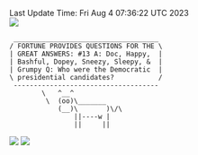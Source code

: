 Last Update Time: 
Fri Aug  4 07:36:22 UTC 2023
<br>![](https://img.shields.io/badge/%E5%A4%A7%E5%AE%B6-%E5%AE%89%E5%AE%89-green)<br>
```
 ____________________________________
/ FORTUNE PROVIDES QUESTIONS FOR THE \
| GREAT ANSWERS: #13 A: Doc, Happy,  |
| Bashful, Dopey, Sneezy, Sleepy, &  |
| Grumpy Q: Who were the Democratic  |
\ presidential candidates?           /
 ------------------------------------
        \   ^__^
         \  (oo)\_______
            (__)\       )\/\
                ||----w |
                ||     ||
```
![](https://github-readme-stats.vercel.app/api?username=chenlitw)
![](https://github-readme-stats.vercel.app/api/top-langs/?username=chenlitw)
